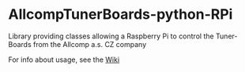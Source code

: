 # AllcompTunerBoards-python-RPi
Library providing classes allowing a Raspberry Pi to control the Tuner-Boards from the Allcomp a.s. CZ company

For info about usage, see the [Wiki](../../wiki)
